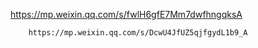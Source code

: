https://mp.weixin.qq.com/s/fwlH6gfE7Mm7dwfhngqksA



```
    https://mp.weixin.qq.com/s/DcwU4JfUZ5qjfgydL1b9_A
```